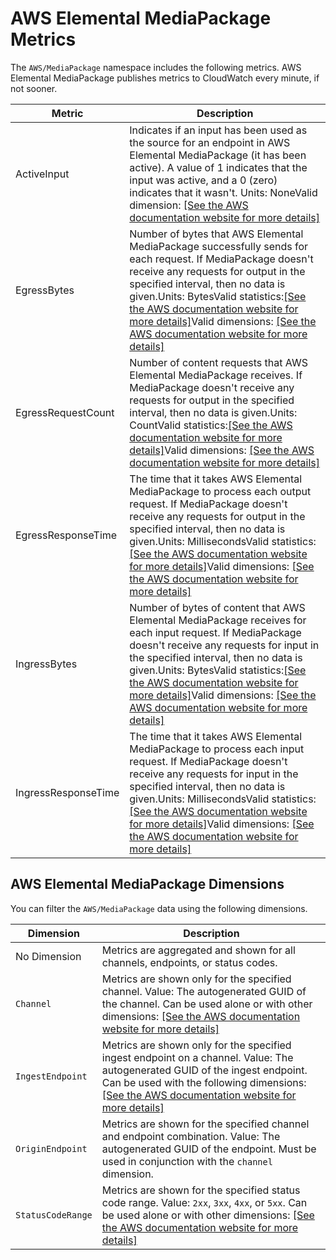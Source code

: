 # AWS Elemental MediaPackage Metrics<a name="metrics"></a>

The `AWS/MediaPackage` namespace includes the following metrics\. AWS Elemental MediaPackage publishes metrics to CloudWatch every minute, if not sooner\.


| Metric | Description | 
| --- | --- | 
|  ActiveInput  | Indicates if an input has been used as the source for an endpoint in AWS Elemental MediaPackage \(it has been active\)\. A value of 1 indicates that the input was active, and a 0 \(zero\) indicates that it wasn't\. Units: NoneValid dimension: [\[See the AWS documentation website for more details\]](http://docs.aws.amazon.com/mediapackage/latest/ug/metrics.html) | 
|  EgressBytes  | Number of bytes that AWS Elemental MediaPackage successfully sends for each request\. If MediaPackage doesn't receive any requests for output in the specified interval, then no data is given\.Units: BytesValid statistics:[\[See the AWS documentation website for more details\]](http://docs.aws.amazon.com/mediapackage/latest/ug/metrics.html)Valid dimensions: [\[See the AWS documentation website for more details\]](http://docs.aws.amazon.com/mediapackage/latest/ug/metrics.html) | 
|  EgressRequestCount  | Number of content requests that AWS Elemental MediaPackage receives\. If MediaPackage doesn't receive any requests for output in the specified interval, then no data is given\.Units: CountValid statistics:[\[See the AWS documentation website for more details\]](http://docs.aws.amazon.com/mediapackage/latest/ug/metrics.html)Valid dimensions: [\[See the AWS documentation website for more details\]](http://docs.aws.amazon.com/mediapackage/latest/ug/metrics.html) | 
|  EgressResponseTime  | The time that it takes AWS Elemental MediaPackage to process each output request\. If MediaPackage doesn't receive any requests for output in the specified interval, then no data is given\.Units: MillisecondsValid statistics:[\[See the AWS documentation website for more details\]](http://docs.aws.amazon.com/mediapackage/latest/ug/metrics.html)Valid dimensions: [\[See the AWS documentation website for more details\]](http://docs.aws.amazon.com/mediapackage/latest/ug/metrics.html) | 
|  IngressBytes  | Number of bytes of content that AWS Elemental MediaPackage receives for each input request\. If MediaPackage doesn't receive any requests for input in the specified interval, then no data is given\.Units: BytesValid statistics:[\[See the AWS documentation website for more details\]](http://docs.aws.amazon.com/mediapackage/latest/ug/metrics.html)Valid dimensions: [\[See the AWS documentation website for more details\]](http://docs.aws.amazon.com/mediapackage/latest/ug/metrics.html) | 
|  IngressResponseTime  | The time that it takes AWS Elemental MediaPackage to process each input request\. If MediaPackage doesn't receive any requests for input in the specified interval, then no data is given\.Units: MillisecondsValid statistics:[\[See the AWS documentation website for more details\]](http://docs.aws.amazon.com/mediapackage/latest/ug/metrics.html)Valid dimensions: [\[See the AWS documentation website for more details\]](http://docs.aws.amazon.com/mediapackage/latest/ug/metrics.html) | 

## AWS Elemental MediaPackage Dimensions<a name="dimensions"></a>

You can filter the `AWS/MediaPackage` data using the following dimensions\.


| Dimension | Description | 
| --- | --- | 
|  No Dimension  | Metrics are aggregated and shown for all channels, endpoints, or status codes\. | 
|  `Channel`  |  Metrics are shown only for the specified channel\. Value: The autogenerated GUID of the channel\. Can be used alone or with other dimensions:  [\[See the AWS documentation website for more details\]](http://docs.aws.amazon.com/mediapackage/latest/ug/metrics.html)  | 
|  `IngestEndpoint`  |  Metrics are shown only for the specified ingest endpoint on a channel\. Value: The autogenerated GUID of the ingest endpoint\. Can be used with the following dimensions:  [\[See the AWS documentation website for more details\]](http://docs.aws.amazon.com/mediapackage/latest/ug/metrics.html)  | 
|  `OriginEndpoint`  |  Metrics are shown for the specified channel and endpoint combination\. Value: The autogenerated GUID of the endpoint\. Must be used in conjunction with the `channel` dimension\.   | 
|  `StatusCodeRange`  |  Metrics are shown for the specified status code range\.  Value: `2xx`, `3xx`, `4xx`, or `5xx`\. Can be used alone or with other dimensions: [\[See the AWS documentation website for more details\]](http://docs.aws.amazon.com/mediapackage/latest/ug/metrics.html)  | 
